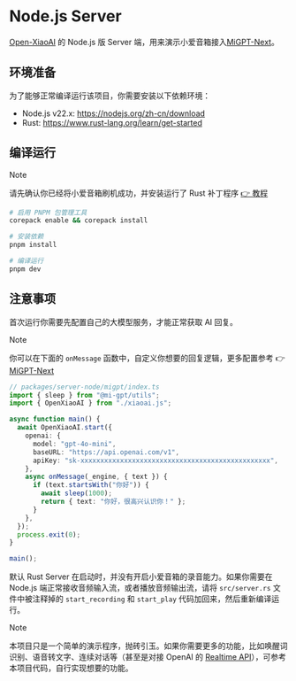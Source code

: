 # Node.js Server

[Open-XiaoAI](https://github.com/idootop/open-xiaoai) 的 Node.js 版 Server 端，用来演示小爱音箱接入[MiGPT-Next](https://github.com/idootop/migpt-next)。

## 环境准备

为了能够正常编译运行该项目，你需要安装以下依赖环境：

- Node.js v22.x: https://nodejs.org/zh-cn/download
- Rust: https://www.rust-lang.org/learn/get-started

## 编译运行

> [!NOTE]
> 请先确认你已经将小爱音箱刷机成功，并安装运行了 Rust 补丁程序 [👉 教程](../client-rust/README.md)

```bash
# 启用 PNPM 包管理工具
corepack enable && corepack install

# 安装依赖
pnpm install

# 编译运行
pnpm dev
```

## 注意事项

首次运行你需要先配置自己的大模型服务，才能正常获取 AI 回复。

> [!NOTE]
> 你可以在下面的 `onMessage` 函数中，自定义你想要的回复逻辑，更多配置参考 👉 [MiGPT-Next](https://github.com/idootop/migpt-next/tree/main/apps/next)

```typescript
// packages/server-node/migpt/index.ts
import { sleep } from "@mi-gpt/utils";
import { OpenXiaoAI } from "./xiaoai.js";

async function main() {
  await OpenXiaoAI.start({
    openai: {
      model: "gpt-4o-mini",
      baseURL: "https://api.openai.com/v1",
      apiKey: "sk-xxxxxxxxxxxxxxxxxxxxxxxxxxxxxxxxxxxxxxxxxxxxxxxx",
    },
    async onMessage(_engine, { text }) {
      if (text.startsWith("你好")) {
        await sleep(1000);
        return { text: "你好，很高兴认识你！" };
      }
    },
  });
  process.exit(0);
}

main();
```

默认 Rust Server 在启动时，并没有开启小爱音箱的录音能力。如果你需要在 Node.js 端正常接收音频输入流，或者播放音频输出流，请将 `src/server.rs` 文件中被注释掉的 `start_recording` 和 `start_play` 代码加回来，然后重新编译运行。

> [!NOTE]
> 本项目只是一个简单的演示程序，抛砖引玉。如果你需要更多的功能，比如唤醒词识别、语音转文字、连续对话等（甚至是对接 OpenAI 的 [Realtime API](https://platform.openai.com/docs/guides/realtime)），可参考本项目代码，自行实现想要的功能。
